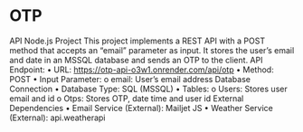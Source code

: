 # OTP

API Node.js Project
This project implements a REST API with a POST method that accepts an “email” parameter as input.
It stores the user’s email and date in an MSSQL database and sends an OTP to the client.
API Endpoint:
• URL: https://otp-api-o3w1.onrender.com/api/otp
• Method: POST
• Input Parameter:
o email: User’s email address
Database Connection
• Database Type: SQL (MSSQL)
• Tables:
o Users: Stores user email and id
o Otps: Stores OTP, date time and user id
External Dependencies
• Email Service (External): Mailjet JS
• Weather Service (External): api.weatherapi
